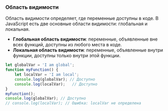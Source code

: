 ### Область видимости
Область видимости определяет, где переменные доступны в коде. В JavaScript есть две основные области видимости: глобальная и локальная.
- **Глобальная область видимости**: переменные, объявленные вне всех функций, доступны из любого места в коде.
- **Локальная область видимости**: переменные, объявленные внутри функции, доступны только внутри этой функции.
```javascript
let globalVar = 'I am global';
function myFunction() {
    let localVar = 'I am local';
    console.log(globalVar); // Доступно
    console.log(localVar);   // Доступно
}
myFunction();
console.log(globalVar); // Доступно
// console.log(localVar); // Ошибка: localVar не определена
```
